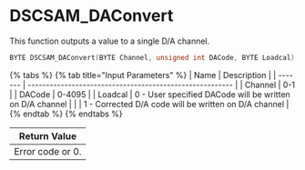 # DSCSAM\_DAConvert

This function outputs a value to a single D/A channel.

```c
BYTE DSCSAM_DAConvert(BYTE Channel, unsigned int DACode, BYTE Loadcal);
```

{% tabs %}
{% tab title="Input Parameters" %}
| Name    | Description                                              |
| ------- | -------------------------------------------------------- |
| Channel | 0-1                                                      |
| DACode  | 0-4095                                                   |
| Loadcal | 0 - User specified DACode will be written on D/A channel |
|         | 1 - Corrected D/A code will be written on D/A channel    |
{% endtab %}
{% endtabs %}

| Return Value     |
| ---------------- |
| Error code or 0. |
